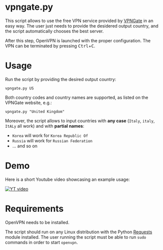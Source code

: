 # vpngate.py

This script allows to use the free VPN service provided by [VPNGate](http://www.vpngate.net/en/) in an easy way. The user just needs to provide the desidered output country, and the script automatically chooses the best server.

After this step, OpenVPN is launched with the proper configuration. The VPN can be terminated by pressing <kbd>Ctrl</kbd>+<kbd>C</kbd>.

# Usage

Run the script by providing the desired output country:

    vpngate.py US

Both country codes and country names are supported, as listed on the VPNGate website, e.g.:

    vpngate.py "United Kingdom"

Moreover, the script allows to input countries with **any case** (`Italy`, `italy`, `ItALy` all work) and with **partial names**:
- `Korea` will work for `Korea Republic Of`
- `Russia` will work for `Russian Federation`
- ... and so on

# Demo

Here is a short Youtube video showcasing an example usage:

[![YT video](http://i.imgur.com/WxbOiOT.png)](http://youtu.be/3OFwxkxN_HI)

# Requirements

OpenVPN needs to be installed.

The script should run on any Linux distribution with the Python [Requests](python-requests.org) module installed. The user running the script must be able to run `sudo` commands in order to start `openvpn`.